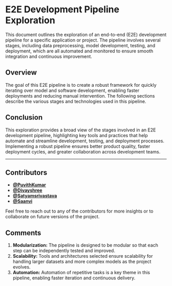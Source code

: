 # E2E Development Pipeline Exploration

This document outlines the exploration of an end-to-end (E2E) development pipeline for a specific application or project. The pipeline involves several stages, including data preprocessing, model development, testing, and deployment, which are all automated and monitored to ensure smooth integration and continuous improvement.

## Overview
The goal of this E2E pipeline is to create a robust framework for quickly iterating over model and software development, enabling faster deployments and reducing manual intervention. The following sections describe the various stages and technologies used in this pipeline.


## Conclusion
This exploration provides a broad view of the stages involved in an E2E development pipeline, highlighting key tools and practices that help automate and streamline development, testing, and deployment processes. Implementing a robust pipeline ensures better product quality, faster deployment cycles, and greater collaboration across development teams.

---

## Contributors

- **[@PuvithKumar](https://github.com/PuvithKumar)**
- **[@Divayshree](https://github.com/divya05shree)**
- **[@Satyamsrivastava](https://github.com/Satyamsrivastava-Dev)** 
- **[@Saanvi](https://github.com/)**

Feel free to reach out to any of the contributors for more insights or to collaborate on future versions of the project.

## Comments
1. **Modularization:** The pipeline is designed to be modular so that each step can be independently tested and improved.
2. **Scalability:** Tools and architectures selected ensure scalability for handling larger datasets and more complex models as the project evolves.
3. **Automation:** Automation of repetitive tasks is a key theme in this pipeline, enabling faster iteration and continuous delivery.
